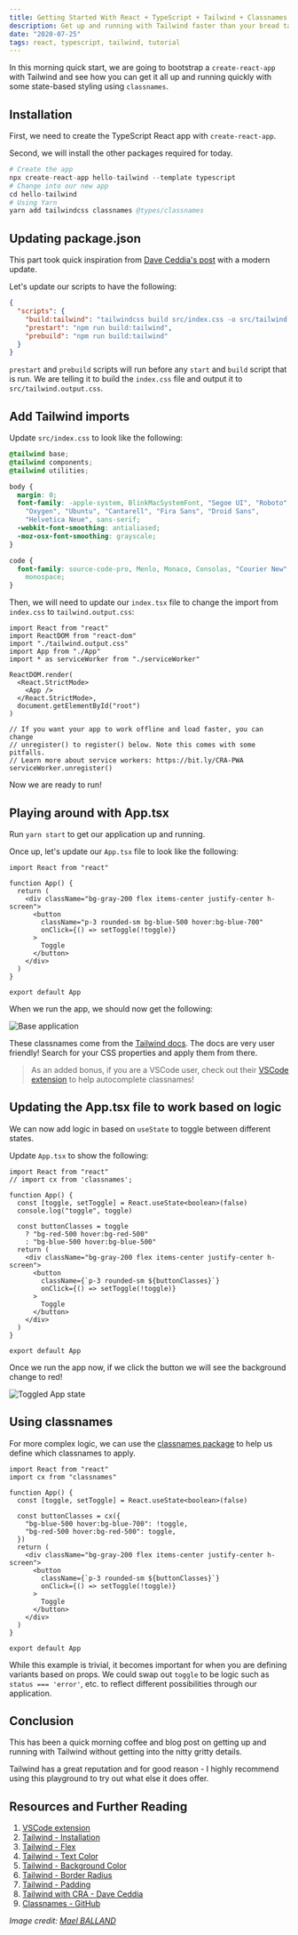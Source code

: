 ```yaml
---
title: Getting Started With React + TypeScript + Tailwind + Classnames In Minutes
description: Get up and running with Tailwind faster than your bread takes to toast
date: "2020-07-25"
tags: react, typescript, tailwind, tutorial
---
```


In this morning quick start, we are going to bootstrap a `create-react-app` with Tailwind and see how you can get it all up and running quickly with some state-based styling using `classnames`.



## Installation

First, we need to create the TypeScript React app with `create-react-app`.

Second, we will install the other packages required for today.

```s
# Create the app
npx create-react-app hello-tailwind --template typescript
# Change into our new app
cd hello-tailwind
# Using Yarn
yarn add tailwindcss classnames @types/classnames
```



## Updating package.json

This part took quick inspiration from [Dave Ceddia's post](https://daveceddia.com/tailwind-create-react-app/) with a modern update.

Let's update our scripts to have the following:

```json
{
  "scripts": {
    "build:tailwind": "tailwindcss build src/index.css -o src/tailwind.output.css",
    "prestart": "npm run build:tailwind",
    "prebuild": "npm run build:tailwind"
  }
}
```

`prestart` and `prebuild` scripts will run before any `start` and `build` script that is run. We are telling it to build the `index.css` file and output it to `src/tailwind.output.css`.



## Add Tailwind imports

Update `src/index.css` to look like the following:

```css
@tailwind base;
@tailwind components;
@tailwind utilities;

body {
  margin: 0;
  font-family: -apple-system, BlinkMacSystemFont, "Segoe UI", "Roboto",
    "Oxygen", "Ubuntu", "Cantarell", "Fira Sans", "Droid Sans",
    "Helvetica Neue", sans-serif;
  -webkit-font-smoothing: antialiased;
  -moz-osx-font-smoothing: grayscale;
}

code {
  font-family: source-code-pro, Menlo, Monaco, Consolas, "Courier New",
    monospace;
}
```

Then, we will need to update our `index.tsx` file to change the import from `index.css` to `tailwind.output.css`:

```tsx
import React from "react"
import ReactDOM from "react-dom"
import "./tailwind.output.css"
import App from "./App"
import * as serviceWorker from "./serviceWorker"

ReactDOM.render(
  <React.StrictMode>
    <App />
  </React.StrictMode>,
  document.getElementById("root")
)

// If you want your app to work offline and load faster, you can change
// unregister() to register() below. Note this comes with some pitfalls.
// Learn more about service workers: https://bit.ly/CRA-PWA
serviceWorker.unregister()
```

Now we are ready to run!



## Playing around with App.tsx

Run `yarn start` to get our application up and running.

Once up, let's update our `App.tsx` file to look like the following:

```tsx
import React from "react"

function App() {
  return (
    <div className="bg-gray-200 flex items-center justify-center h-screen">
      <button
        className="p-3 rounded-sm bg-blue-500 hover:bg-blue-700"
        onClick={() => setToggle(!toggle)}
      >
        Toggle
      </button>
    </div>
  )
}

export default App
```

When we run the app, we should now get the following:

![Base application](../assets/2020-07-25-base-app.png)

These classnames come from the [Tailwind docs](https://tailwindcss.com/docs). The docs are very user friendly! Search for your CSS properties and apply them from there.

> As an added bonus, if you are a VSCode user, check out their [VSCode extension](https://marketplace.visualstudio.com/items?itemName=bradlc.vscode-tailwindcss) to help autocomplete classnames!



## Updating the App.tsx file to work based on logic

We can now add logic in based on `useState` to toggle between different states.

Update `App.tsx` to show the following:

```tsx
import React from "react"
// import cx from 'classnames';

function App() {
  const [toggle, setToggle] = React.useState<boolean>(false)
  console.log("toggle", toggle)

  const buttonClasses = toggle
    ? "bg-red-500 hover:bg-red-500"
    : "bg-blue-500 hover:bg-blue-500"
  return (
    <div className="bg-gray-200 flex items-center justify-center h-screen">
      <button
        className={`p-3 rounded-sm ${buttonClasses}`}
        onClick={() => setToggle(!toggle)}
      >
        Toggle
      </button>
    </div>
  )
}

export default App
```

Once we run the app now, if we click the button we will see the background change to red!

![Toggled App state](../assets/2020-07-25-toggled-state.png)



## Using classnames

For more complex logic, we can use the [classnames package](https://github.com/JedWatson/classnames) to help us define which classnames to apply.

```tsx
import React from "react"
import cx from "classnames"

function App() {
  const [toggle, setToggle] = React.useState<boolean>(false)

  const buttonClasses = cx({
    "bg-blue-500 hover:bg-blue-700": !toggle,
    "bg-red-500 hover:bg-red-500": toggle,
  })
  return (
    <div className="bg-gray-200 flex items-center justify-center h-screen">
      <button
        className={`p-3 rounded-sm ${buttonClasses}`}
        onClick={() => setToggle(!toggle)}
      >
        Toggle
      </button>
    </div>
  )
}

export default App
```

While this example is trivial, it becomes important for when you are defining variants based on props. We could swap out `toggle` to be logic such as `status === 'error'`, etc. to reflect different possibilities through our application.



## Conclusion

This has been a quick morning coffee and blog post on getting up and running with Tailwind without getting into the nitty gritty details.

Tailwind has a great reputation and for good reason - I highly recommend using this playground to try out what else it does offer.



## Resources and Further Reading

1. [VSCode extension](https://marketplace.visualstudio.com/items?itemName=bradlc.vscode-tailwindcss)
2. [Tailwind - Installation](https://tailwindcss.com/docs/installation)
3. [Tailwind - Flex](https://tailwindcss.com/docs/flex/#app)
4. [Tailwind - Text Color](https://tailwindcss.com/docs/text-color/#app)
5. [Tailwind - Background Color](https://tailwindcss.com/docs/background-color/#app)
6. [Tailwind - Border Radius](https://tailwindcss.com/docs/border-radius/#app)
7. [Tailwind - Padding](https://tailwindcss.com/docs/padding/#app)
8. [Tailwind with CRA - Dave Ceddia](https://daveceddia.com/tailwind-create-react-app/)
9. [Classnames - GitHub](https://github.com/JedWatson/classnames)

_Image credit: [Mael BALLAND](https://unsplash.com/@mael_bld)_